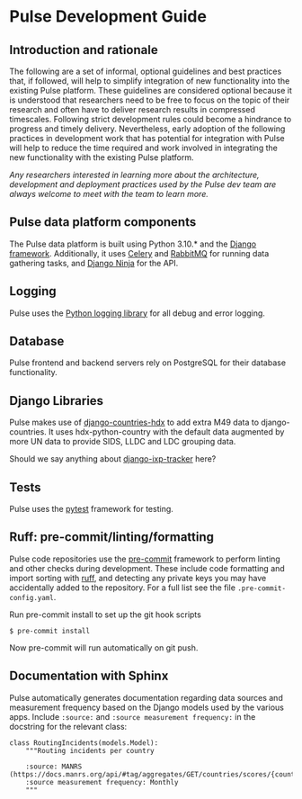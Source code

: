 # Pulse Development Guide

## Introduction and rationale

The following are a set of informal, optional guidelines and best practices that, if followed, will help to simplify integration of new functionality into the existing Pulse platform. These guidelines are considered optional because it is understood that researchers need to be free to focus on the topic of their research and often have to deliver research results in compressed timescales. Following strict development rules could become a hindrance to progress and timely delivery. Nevertheless, early adoption of the following practices in development work that has potential for integration with Pulse will help to reduce the time required and work involved in integrating the new functionality with the existing Pulse platform.

*Any researchers interested in learning more about the architecture, development and deployment practices used by the Pulse dev team are always welcome to meet with the team to learn more.*

## Pulse data platform components

The Pulse data platform is built using Python 3.10.* and the [Django framework](https://www.djangoproject.com/). Additionally, it uses [Celery](https://docs.celeryq.dev/en/stable/index.html) and [RabbitMQ](https://www.rabbitmq.com/docs) for running data gathering tasks, and [Django Ninja](https://django-ninja.dev/) for the API.

## Logging

Pulse uses the [Python logging library](https://docs.python.org/3/library/logging.html) for all debug and error logging.

## Database

Pulse frontend and backend servers rely on PostgreSQL for their database functionality.

## Django Libraries

Pulse makes use of [django-countries-hdx](https://github.com/InternetSociety/django-countries-hdx) to add extra M49 data to django-countries.
It uses hdx-python-country with the default data augmented by more UN data to provide SIDS, LLDC and LDC grouping data.

Should we say anything about [django-ixp-tracker](https://github.com/InternetSociety/django-ixp-tracker) here?

## Tests

Pulse uses the [pytest](https://docs.pytest.org/en/stable/) framework for testing.

## Ruff: pre-commit/linting/formatting

Pulse code repositories use the [pre-commit](https://pre-commit.com/) framework to perform linting and other checks during development. These include code formatting and import sorting with [ruff](https://docs.astral.sh/ruff/), and detecting any private keys you may have accidentally added to the repository. For a full list see the file `.pre-commit-config.yaml`.

Run pre-commit install to set up the git hook scripts

```
$ pre-commit install
```

Now pre-commit will run automatically on git push.

## Documentation with Sphinx

Pulse automatically generates documentation regarding data sources and measurement frequency based on the Django models used by the various apps.
Include `:source:` and `:source measurement frequency:` in the docstring for the relevant class:

```
class RoutingIncidents(models.Model):
    """Routing incidents per country

    :source: MANRS (https://docs.manrs.org/api/#tag/aggregates/GET/countries/scores/{country})
    :source measurement frequency: Monthly
    """
```

